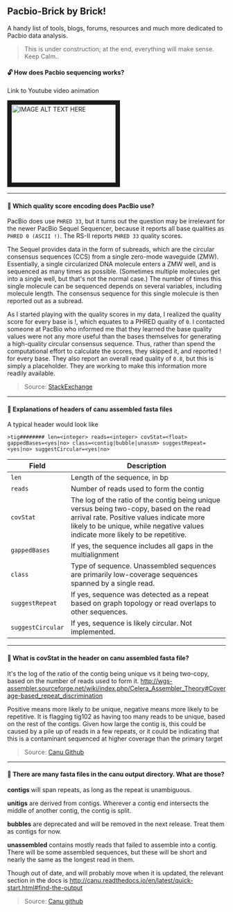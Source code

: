 ## Pacbio-Brick by Brick!
A handy list of tools, blogs, forums, resources and much more dedicated to Pacbio data analysis.

> This is under construction; at the end, everything will make sense. Keep Calm..

#### :unlock: How does Pacbio sequencing works?

Link to Youtube video animation

<a href="http://www.youtube.com/watch?feature=player_embedded&v=y3OOUhQGFeE" target="_blank"><img src="http://img.youtube.com/vi/y3OOUhQGFeE/0.jpg" alt="IMAGE ALT TEXT HERE" width="240" height="180" border="10" /></a>

---


#### :nut_and_bolt: Which quality score encoding does PacBio use?

PacBio does use `PHRED 33`, but it turns out the question may be irrelevant for the newer PacBio Sequel Sequencer, because it reports all base qualities as `PHRED 0 (ASCII !)`. The RS-II reports `PHRED 33` quality scores.

The Sequel provides data in the form of subreads, which are the circular consensus sequences (CCS) from a single zero-mode waveguide (ZMW). Essentially, a single circularized DNA molecule enters a ZMW well, and is sequenced as many times as possible. (Sometimes multiple molecules get into a single well, but that's not the normal case.) The number of times this single molecule can be sequenced depends on several variables, including molecule length. The consensus sequence for this single molecule is then reported out as a subread.

As I started playing with the quality scores in my data, I realized the quality score for every base is !, which equates to a PHRED quality of `0`. I contacted someone at PacBio who informed me that they learned the base quality values were not any more useful than the bases themselves for generating a high-quality circular consensus sequence. Thus, rather than spend the computational effort to calculate the scores, they skipped it, and reported ! for every base. They also report an overall read quality of `0.8`, but this is simply a placeholder. They are working to make this information more readily available.

> Source: [StackExchange](https://bioinformatics.stackexchange.com/questions/885/which-quality-score-encoding-does-pacbio-use)

----

#### :nut_and_bolt: Explanations of headers of canu assembled fasta files

A typical header would look like

```
>tig######## len=<integer> reads=<integer> covStat=<float> gappedBases=<yes|no> class=<contig|bubble|unassm> suggestRepeat=<yes|no> suggestCircular=<yes|no>
```

Field | Description |
--- | --- |
`len` | Length of the sequence, in bp |
`reads` |  Number of reads used to form the contig |
`covStat` | The log of the ratio of the contig being unique versus being two-copy, based on the read arrival rate.  Positive values indicate more likely to be unique, while negative values indicate more likely to be repetitive.
`gappedBases` | If yes, the sequence includes all gaps in the multialignment
`class` | Type of sequence.  Unassembled sequences are primarily low-coverage sequences spanned by a single read.
`suggestRepeat` | If yes, sequence was detected as a repeat based on graph topology or read overlaps to other sequences.
`suggestCircular` | If yes, sequence is likely circular.  Not implemented.

----


#### :nut_and_bolt: What is covStat in the header on canu assembled fasta file?

It's the log of the ratio of the contig being unique vs it being two-copy, based on the number of reads used to form it. http://wgs-assembler.sourceforge.net/wiki/index.php/Celera_Assembler_Theory#Coverage-based_repeat_discrimination

Positive means more likely to be unique, negative means more likely to be repetitive. It is flagging tig102 as having too many reads to be unique, based on the rest of the contigs. Given how large the contig is, this could be caused by a pile up of reads in a few repeats, or it could be indicating that this is a contaminant sequenced at higher coverage than the primary target

> Source: [Canu Github](https://github.com/marbl/canu/issues/101)

----

#### :nut_and_bolt: There are many fasta files in the canu output directory. What are those?

**contigs** will span repeats, as long as the repeat is unambiguous.

**unitigs** are derived from contigs. Wherever a contig end intersects the middle of another contig, the contig is split.

**bubbles** are deprecated and will be removed in the next release. Treat them as contigs for now.

**unassembled** contains mostly reads that failed to assemble into a contig. There will be some assembled sequences, but these will be short and nearly the same as the longest read in them.

Though out of date, and will probably move when it is updated, the relevant section in the docs is http://canu.readthedocs.io/en/latest/quick-start.html#find-the-output

> Source: [Canu github](https://github.com/marbl/canu/issues/286#issuecomment-258876724)
